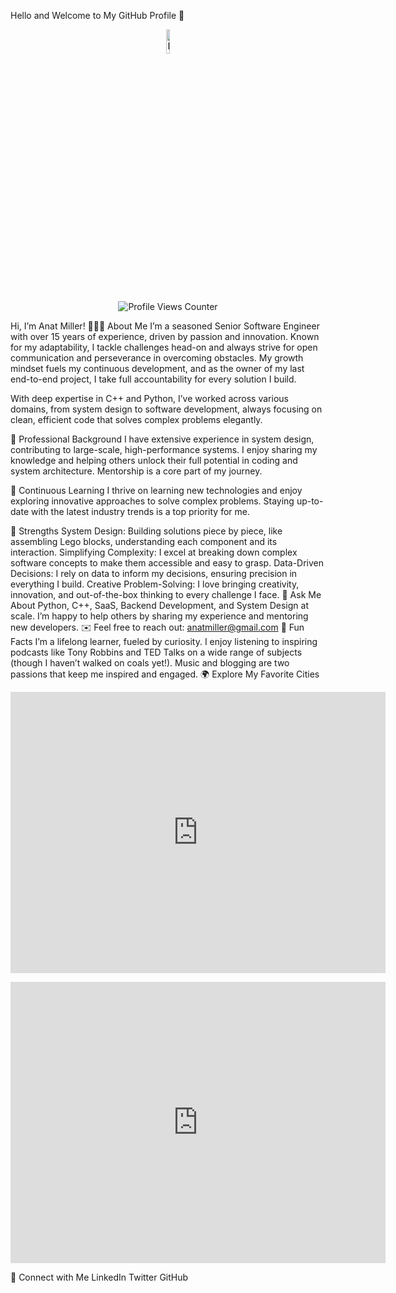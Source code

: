 Hello and Welcome to My GitHub Profile 👋
<p align="center"> <a href="https://anuraghazra.github.io"> <img width="10%" alt="Hello and Welcome to my GitHub Profile 👋, I am Anat, a passionate Senior Software Engineer" src="https://media.giphy.com/media/26tn33aiTi1jkl6H6/giphy.gif" /> </a> </p> <br /> <p align="center"> <img src="https://komarev.com/ghpvc/?username=anatmiller&color=brightgreen" alt="Profile Views Counter" /> </p>
Hi, I’m Anat Miller!
👨🏻‍💻 About Me
I’m a seasoned Senior Software Engineer with over 15 years of experience, driven by passion and innovation. Known for my adaptability, I tackle challenges head-on and always strive for open communication and perseverance in overcoming obstacles. My growth mindset fuels my continuous development, and as the owner of my last end-to-end project, I take full accountability for every solution I build.

With deep expertise in C++ and Python, I’ve worked across various domains, from system design to software development, always focusing on clean, efficient code that solves complex problems elegantly.

💼 Professional Background
I have extensive experience in system design, contributing to large-scale, high-performance systems. I enjoy sharing my knowledge and helping others unlock their full potential in coding and system architecture. Mentorship is a core part of my journey.

🚀 Continuous Learning
I thrive on learning new technologies and enjoy exploring innovative approaches to solve complex problems. Staying up-to-date with the latest industry trends is a top priority for me.

🌟 Strengths
System Design: Building solutions piece by piece, like assembling Lego blocks, understanding each component and its interaction.
Simplifying Complexity: I excel at breaking down complex software concepts to make them accessible and easy to grasp.
Data-Driven Decisions: I rely on data to inform my decisions, ensuring precision in everything I build.
Creative Problem-Solving: I love bringing creativity, innovation, and out-of-the-box thinking to every challenge I face.
💬 Ask Me About
Python, C++, SaaS, Backend Development, and System Design at scale.
I’m happy to help others by sharing my experience and mentoring new developers.
✉️ Feel free to reach out: anatmiller@gmail.com
👾 Fun Facts
I’m a lifelong learner, fueled by curiosity.
I enjoy listening to inspiring podcasts like Tony Robbins and TED Talks on a wide range of subjects (though I haven’t walked on coals yet!).
Music and blogging are two passions that keep me inspired and engaged.
🌍 Explore My Favorite Cities
<p align="center"> <iframe width="600" height="450" src="https://www.google.com/maps/embed?pb=!1m18!1m12!1m3!1d3353.377456789!2d34.781768!3d32.085299!2m3!1f0!2f0!3f0!3m2!1i1024!2i768!4f13.1!3m3!1m2!1s0x151d4b76e6b6b6b6%3A0x6b6b6b6b6b6b6b6b6b!2sTel%20Aviv!5e0!3m2!1sen!2sil!4v1633021234567!5m2!1sen!2sil" frameborder="0" style="border:0;" allowfullscreen aria-hidden="false" tabindex="0"></iframe> </p> <p align="center"> <iframe width="600" height="450" src="https://www.google.com/maps/embed?pb=!1m18!1m12!1m3!1d3353.377456789!2d12.496365!3d41.902783!2m3!1f0!2f0!3f0!3m2!1i1024!2i768!4f13.1!3m3!1m2!1s0x151d4b76e6b6b6b6%3A0x6b6b6b6b6b6b6b6b!2sRome!5e0!3m2!1sen!2sit!4v1633021234567!5m2!1sen!2sit" frameborder="0" style="border:0;" allowfullscreen aria-hidden="false" tabindex="0"></iframe> </p>
🔗 Connect with Me
LinkedIn
Twitter
GitHub
